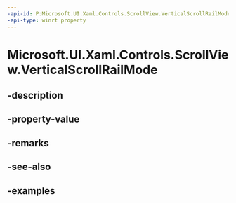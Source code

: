 ```yaml
---
-api-id: P:Microsoft.UI.Xaml.Controls.ScrollView.VerticalScrollRailMode
-api-type: winrt property
---
```


# Microsoft.UI.Xaml.Controls.ScrollView.VerticalScrollRailMode

<!--
public Microsoft.UI.Xaml.Controls.ScrollingRailMode VerticalScrollRailMode { get; set; }
-->


## -description

## -property-value

## -remarks

## -see-also

## -examples


